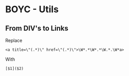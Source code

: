 # BOYC - Utils

## From DIV's to Links

Replace

```regexp
<a title=\"(.*)\" href=\"(.*)\">\W*.*\W*.*\W.*.\W*a>
```

With

```regexp
[$1]($2)
```
